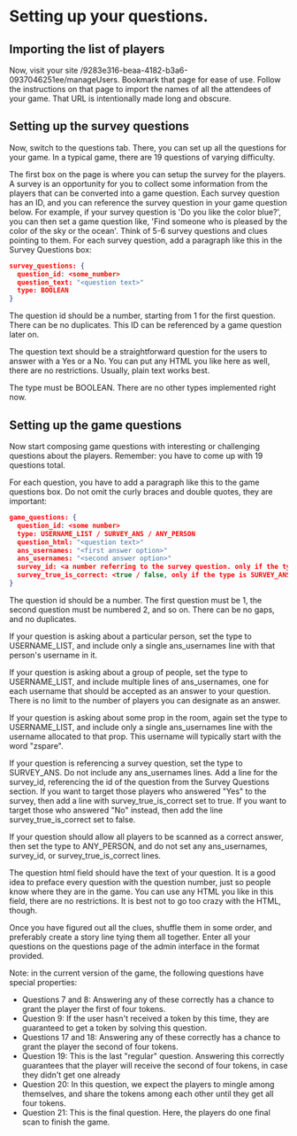 # Setting up your questions.

## Importing the list of players

Now, visit your site /9283e316-beaa-4182-b3a6-0937046251ee/manageUsers. Bookmark that page for ease of use. Follow the instructions on that page to import the names of all the attendees of your game. That URL is intentionally made long and obscure.

## Setting up the survey questions
Now, switch to the questions tab. There, you can set up all the questions for your game. In a typical game, there are 19 questions of varying difficulty.

The first box on the page is where you can setup the survey for the players. A survey is an opportunity for you to collect some information from the players that can be converted into a game question. Each survey question has an ID, and you can reference the survey question in your game question below. For example, if your survey question is 'Do you like the color blue?', you can then set a game question like, 'Find someone who is pleased by the color of the sky or the ocean'. Think of 5-6 survey questions and clues pointing to them. For each survey question, add a paragraph like this in the Survey Questions box:

```json
survey_questions: {
  question_id: <some_number>
  question_text: "<question text>"
  type: BOOLEAN
}
```

The question id should be a number, starting from 1 for the first question. There can be no duplicates. This ID can be referenced by a game question later on.

The question text should be a straightforward question for the users to answer with a Yes or a No. You can put any HTML you like here as well, there are no restrictions. Usually, plain text works best.

The type must be BOOLEAN. There are no other types implemented right now.

## Setting up the game questions
Now start composing game questions with interesting or challenging questions about the players. Remember: you have to come up with 19 questions total.

For each question, you have to add a paragraph like this to the game questions box. Do not omit the curly braces and double quotes, they are important:

```json
game_questions: {
  question_id: <some number>
  type: USERNAME_LIST / SURVEY_ANS / ANY_PERSON
  question_html: "<question text>"
  ans_usernames: "<first answer option>"
  ans_usernames: "<second answer option>"
  survey_id: <a number referring to the survey question. only if the type is SURVEY_ANS.>
  survey_true_is_correct: <true / false, only if the type is SURVEY_ANS>
}
```

The question id should be a number. The first question must be 1, the second question must be numbered 2, and so on. There can be no gaps, and no duplicates.

If your question is asking about a particular person, set the type to USERNAME_LIST, and include only a single ans_usernames line with that person's username in it.

If your question is asking about a group of people, set the type to USERNAME_LIST, and include multiple lines of ans_usernames, one for each username that should be accepted as an answer to your question. There is no limit to the number of players you can designate as an answer.

If your question is asking about some prop in the room, again set the type to USERNAME_LIST, and include only a single ans_usernames line with the username allocated to that prop. This username will typically start with the word "zspare".

If your question is referencing a survey question, set the type to SURVEY_ANS. Do not include any ans_usernames lines. Add a line for the survey_id, referencing the id of the question from the Survey Questions section. If you want to target those players who answered "Yes" to the survey, then add a line with survey_true_is_correct set to true. If you want to target those who answered "No" instead, then add the line survey_true_is_correct set to false.

If your question should allow all players to be scanned as a correct answer, then set the type to ANY_PERSON, and do not set any ans_usernames, survey_id, or survey_true_is_correct lines.

The question html field should have the text of your question. It is a good idea to preface every question with the question number, just so people know where they are in the game. You can use any HTML you like in this field, there are no restrictions. It is best not to go too crazy with the HTML, though.

Once you have figured out all the clues, shuffle them in some order, and preferably create a story line tying them all together. Enter all your questions on the questions page of the admin interface in the format provided.

Note: in the current version of the game, the following questions have special properties:
 * Questions 7 and 8: Answering any of these correctly has a chance to grant the player the first of four tokens.
 * Question 9: If the user hasn't received a token by this time, they are guaranteed to get a token by solving this question.
 * Questions 17 and 18: Answering any of these correctly has a chance to grant the player the second of four tokens.
 * Question 19: This is the last "regular" question. Answering this correctly guarantees that the player will receive the second of four tokens, in case they didn't get one already
 * Question 20: In this question, we expect the players to mingle among themselves, and share the tokens among each other until they get all four tokens.
 * Question 21: This is the final question. Here, the players do one final scan to finish the game.
